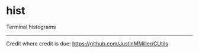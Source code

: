 
# hist

Terminal histograms

----------------

Credit where credit is due: https://github.com/JustinMMiller/CUtils
